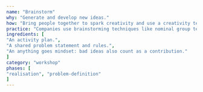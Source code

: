 ```yaml
---
name: "Brainstorm"
why: "Generate and develop new ideas."
how: "Bring people together to spark creativity and use a creativity technique to ensure a creative flow among the participants. Accept any ideas; filtering can be done in a later step. Build upon each other’s ideas, even bad ones. Avoid idea killers like early criticism."
practice: "Companies use brainstorming techniques like nominal group technique or directed brainstorming."
ingredients: [
"An activity plan.",
"A shared problem statement and rules.",
"An anything goes mindset: bad ideas also count as a contribution."
]
category: "workshop"
phases: [
"realisation", "problem-definition"
]
---
```

